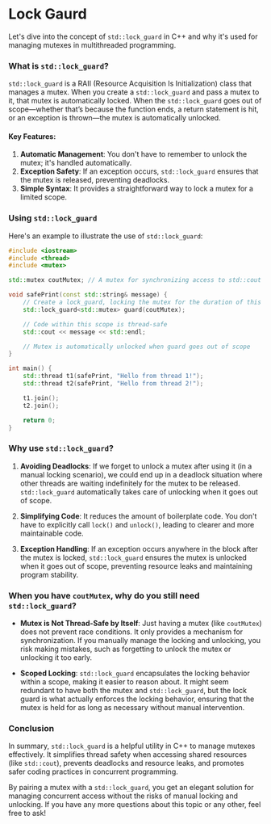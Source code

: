 
# Lock Gaurd

Let's dive into the concept of `std::lock_guard` in C++ and why it's used for managing mutexes in multithreaded programming.

### What is `std::lock_guard`?

`std::lock_guard` is a RAII (Resource Acquisition Is Initialization) class that manages a mutex. When you create a `std::lock_guard` and pass a mutex to it, that mutex is automatically locked. When the `std::lock_guard` goes out of scope—whether that’s because the function ends, a return statement is hit, or an exception is thrown—the mutex is automatically unlocked.

#### Key Features:
1. **Automatic Management**: You don't have to remember to unlock the mutex; it's handled automatically.
2. **Exception Safety**: If an exception occurs, `std::lock_guard` ensures that the mutex is released, preventing deadlocks.
3. **Simple Syntax**: It provides a straightforward way to lock a mutex for a limited scope.

### Using `std::lock_guard`

Here's an example to illustrate the use of `std::lock_guard`:

```cpp
#include <iostream>
#include <thread>
#include <mutex>

std::mutex coutMutex; // A mutex for synchronizing access to std::cout

void safePrint(const std::string& message) {
    // Create a lock_guard, locking the mutex for the duration of this scope
    std::lock_guard<std::mutex> guard(coutMutex);

    // Code within this scope is thread-safe
    std::cout << message << std::endl;

    // Mutex is automatically unlocked when guard goes out of scope
}

int main() {
    std::thread t1(safePrint, "Hello from thread 1!");
    std::thread t2(safePrint, "Hello from thread 2!");

    t1.join();
    t2.join();

    return 0;
}
```

### Why use `std::lock_guard`?

1. **Avoiding Deadlocks**: If we forget to unlock a mutex after using it (in a manual locking scenario), we could end up in a deadlock situation where other threads are waiting indefinitely for the mutex to be released. `std::lock_guard` automatically takes care of unlocking when it goes out of scope.

2. **Simplifying Code**: It reduces the amount of boilerplate code. You don't have to explicitly call `lock()` and `unlock()`, leading to clearer and more maintainable code.

3. **Exception Handling**: If an exception occurs anywhere in the block after the mutex is locked, `std::lock_guard` ensures the mutex is unlocked when it goes out of scope, preventing resource leaks and maintaining program stability.

### When you have `coutMutex`, why do you still need `std::lock_guard`?

- **Mutex is Not Thread-Safe by Itself**: Just having a mutex (like `coutMutex`) does not prevent race conditions. It only provides a mechanism for synchronization. If you manually manage the locking and unlocking, you risk making mistakes, such as forgetting to unlock the mutex or unlocking it too early.
  
- **Scoped Locking**: `std::lock_guard` encapsulates the locking behavior within a scope, making it easier to reason about. It might seem redundant to have both the mutex and `std::lock_guard`, but the lock guard is what actually enforces the locking behavior, ensuring that the mutex is held for as long as necessary without manual intervention.

### Conclusion

In summary, `std::lock_guard` is a helpful utility in C++ to manage mutexes effectively. It simplifies thread safety when accessing shared resources (like `std::cout`), prevents deadlocks and resource leaks, and promotes safer coding practices in concurrent programming.

By pairing a mutex with a `std::lock_guard`, you get an elegant solution for managing concurrent access without the risks of manual locking and unlocking. If you have any more questions about this topic or any other, feel free to ask!
